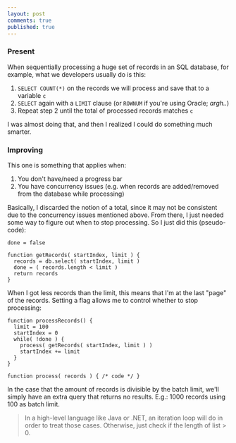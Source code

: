 ```yaml
---
layout: post
comments: true
published: true
---
```


### Present

When sequentially processing a huge set of records in an SQL database, for example, what we developers usually do is this:

1. `SELECT COUNT(*)` on the records we will process and save that to a variable `c`
2. `SELECT` again with a `LIMIT` clause (or `ROWNUM` if you're using Oracle; *argh..*)
3. Repeat step 2 until the total of processed records matches `c`

I was almost doing that, and then I realized I could do something much smarter.

### Improving

This one is something that applies when:

 1. You don't have/need a progress bar
 1. You have concurrency issues (e.g. when records are added/removed from the database while processing)

Basically, I discarded the notion of a total, since it may not be consistent due to the concurrency issues mentioned above. From there, I just needed some way to figure out when to stop processing. So I just did this (pseudo-code):

```
done = false

function getRecords( startIndex, limit ) {
  records = db.select( startIndex, limit )
  done = ( records.length < limit )
  return records
}
```

When I got less records than the limit, this means that I'm at the last "page" of the records. Setting a flag allows me to control whether to stop processing:

```
function processRecords() {
  limit = 100
  startIndex = 0
  while( !done ) {
    process( getRecords( startIndex, limit ) )
    startIndex += limit
  }
}

function process( records ) { /* code */ }
```

In the case that the amount of records is divisible by the batch limit, we'll simply have an extra query that returns no results. E.g.: 1000 records using 100 as batch limit.

> In a high-level language like Java or .NET, an iteration loop will do in order to treat those cases. Otherwise, just check if the length of list > 0.